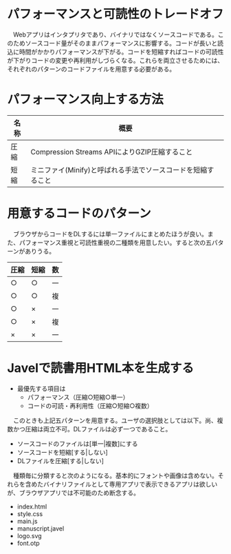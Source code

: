 # パフォーマンスと可読性のトレードオフ

　Webアプリはインタプリタであり、バイナリではなくソースコードである。このためソースコード量がそのままパフォーマンスに影響する。コードが長いと読込に時間がかかりパフォーマンスが下がる。コードを短縮すればコードの可読性が下がりコードの変更や再利用がしづらくなる。これらを両立させるためには、それぞれのパターンのコードファイルを用意する必要がある。

<!-- more -->

# パフォーマンス向上する方法

名称|概要
----|----
圧縮|Compression Streams APIによりGZIP圧縮すること
短縮|ミニファイ(Minify)と呼ばれる手法でソースコードを短縮すること

# 用意するコードのパターン

　ブラウザからコードをDLするには単一ファイルにまとめたほうが良い。また、パフォーマンス重視と可読性重視の二種類を用意したい。すると次の五パターンがありうる。

圧縮|短縮|数
----|----|--
○|○|一|index.htmlにCSSやJSも含め、コードは短縮され、DLファイルはGZIP形式。
○|○|複|index.htmlの他にstyle.cssやmain.jsなど複数ファイルに分割しており、コードは短縮され、DLファイルはGZIP形式。
○|×|一|index.htmlにCSSやJSも含め、コードは短縮されず、DLファイルはGZIP形式。
○|×|複|index.htmlの他にstyle.cssやmain.jsなど複数ファイルに分割しており、コードは短縮されず、DLファイルはGZIP形式。
×|×|一|index.htmlにCSSやJSも含め、コードは短縮され、DLファイルはHTML形式。

# Javelで読書用HTML本を生成する

* 最優先する項目は
	* パフォーマンス（圧縮○短縮○単一）
	* コードの可読・再利用性（圧縮○短縮○複数）

　このときも上記五パターンを用意する。ユーザの選択肢としては以下。尚、複数かつ圧縮は両立不可。DLファイルは必ず一つであること。

* ソースコードのファイルは[単一|複数]にする
* ソースコードを短縮[する|しない]
* DLファイルを圧縮[する|しない]

　種類毎に分類すると次のようになる。基本的にフォントや画像は含めない。それらを含めたバイナリファイルとして専用アプリで表示できるアプリは欲しいが、ブラウザアプリでは不可能のため断念する。

* index.html
* style.css
* main.js
* manuscript.javel
* logo.svg
* font.otp

